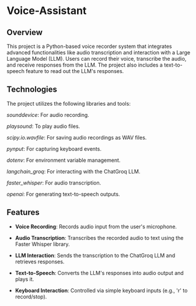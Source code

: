 # Voice-Assistant

## Overview

This project is a Python-based voice recorder system that integrates advanced functionalities like audio transcription and interaction with a Large Language Model (LLM). Users can record their voice, transcribe the audio, and receive responses from the LLM. The project also includes a text-to-speech feature to read out the LLM's responses.

## Technologies 

The project utilizes the following libraries and tools:

*sounddevice*: For audio recording.

*playsound*: To play audio files.

*scipy.io.wavfile*: For saving audio recordings as WAV files.

*pynput*: For capturing keyboard events.

*dotenv*: For environment variable management.

*langchain_groq*: For interacting with the ChatGroq LLM.

*faster_whisper*: For audio transcription.

*openai*: For generating text-to-speech outputs.

## Features

- **Voice Recording**: Records audio input from the user's microphone.

- **Audio Transcription**: Transcribes the recorded audio to text using the Faster Whisper library.

- **LLM Interaction**: Sends the transcription to the ChatGroq LLM and retrieves responses.

- **Text-to-Speech**: Converts the LLM's responses into audio output and plays it.

- **Keyboard Interaction**: Controlled via simple keyboard inputs (e.g., 'r' to record/stop).
